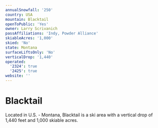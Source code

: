 ```yaml
---
annualSnowfall: '250'
country: USA
mountain: Blacktail
openToPublic: 'Yes'
owner: Larry Scrivanich
passAffiliations: 'Indy, Powder Alliance'
skiableAcres: '1,000'
skied: 'No'
state: Montana
surfaceLiftsOnly: 'No'
verticalDrop: '1,440'
operated:
  '2324': true
  '2425': true
website: ''
---
```



# Blacktail

Located in U.S. - Montana, Blacktail is a ski area with a vertical drop of 1,440 feet and 1,000 skiable acres.
